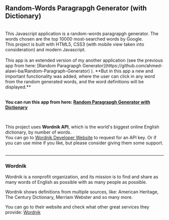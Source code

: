 ## Random-Words Paragrapgh Generator (with Dictionary)

<br/>
This Javascript application is a random-words paragrapgh generator. The words chosen are the top 10000 most-searched words by Google. 
<br/>
This project is built with HTML5, CSS3 (with mobile view taken into consideration) and modern Javascript.
<br/><br/>
This app is an extended version of my another application (see the previous app from here: [Random Paragrapgh Generator](https://github.com/ahmed-alawi-ba/Random-Paragraph-Generator) ). **But in this app a new and important functionality was added, where the user can click in any word from the random generated words, and the word definitions will be displayed.**
<br/><br/>


**You can run this app from here: [Random Paragrapgh Generator with Dictionary](https://ahmed-alawi-ba.github.io/Random-Paragraph-Generator-with-Dictionary/)**

<br/>

This project uses **Wordnik API**, which is the world's biggest online English dictionary, by number of words.
<br/>
You can go to [Wordnik Developer Website](https://developer.wordnik.com/) to request for an API key. Or if you can use mine if you like, but please consider giving them some support.
<br/><br/>

-------------------

### Wordnik

Wordnik is a nonprofit organization, and its mission is to find and share as many words of English as possible with as many people as possible.

Wordnik shows definitions from multiple sources, like: American Heritage, The Century Dictionary, Merriam Webster and so many more.

You can go to their website and check what other great services they provide: [Wordnik](https://www.wordnik.com/)

